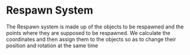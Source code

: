 # Respawn System 
The Respawn system is made up of the objects to be respawned and the points where they are supposed to be respawned.
We calculate the coordinates and then assign them to the objects so as to change their position and rotation at the same time
